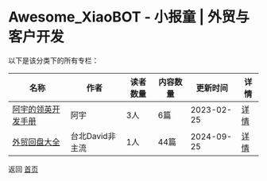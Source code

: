 # Awesome_XiaoBOT - 小报童 | 外贸与客户开发

以下是该分类下的所有专栏：

| 名称 | 作者 | 读者数量 | 内容数量 | 更新时间 | 详情 |
|------|------|----------|----------|----------|------|
| [阿宇的领英开发手册](https://xiaobot.net/p/AyuLinkedinNote?refer=0b133df9-27dc-423b-8101-639049001c13) | 阿宇 | 3人 | 6篇 |  2023-02-25 | [详情](data/AyuLinkedinNote.md) |
| [外贸回盘大全](https://xiaobot.net/p/ginifab?refer=0b133df9-27dc-423b-8101-639049001c13) | 台北David非主流 | 1人 | 44篇 |  2024-09-25 | [详情](data/ginifab.md) |


返回 [首页](../README.md)
